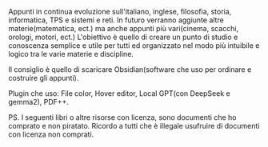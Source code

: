 Appunti in continua evoluzione sull'italiano, inglese, filosofia, storia, informatica, TPS e sistemi e reti.
In futuro verranno aggiunte altre materie(matematica, ect.) ma anche appunti più vari(cinema, scacchi, orologi, motori, ect.)
L'obiettivo è quello di creare un punto di studio e conoscenza semplice e utile per tutti ed organizzato nel modo più intuibile e logico tra le varie materie e discipline.

Il consiglio è quello di scaricare Obsidian(software che uso per ordinare e costruire gli appunti).

Plugin che uso: File color, Hover editor, Local GPT(con DeepSeek e gemma2), PDF++.

PS. I seguenti libri o altre risorse con licenza, sono documenti che ho comprato e non piratato. Ricordo a tutti che è illegale usufruire di documenti con licenza non comprati.

